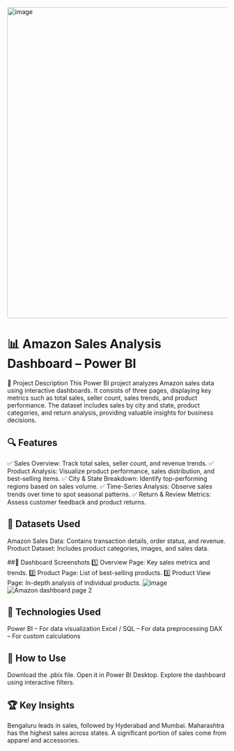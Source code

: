<img width="1257" height="713" alt="image" src="https://github.com/user-attachments/assets/98ddd9b6-7ec2-40ed-b3f0-31779d75bce5" />


# 📊 Amazon Sales Analysis Dashboard – Power BI

📝 Project Description
This Power BI project analyzes Amazon sales data using interactive dashboards. It consists of three pages, displaying key metrics such as total sales, seller count, sales trends, and product performance. The dataset includes sales by city and state, product categories, and return analysis, providing valuable insights for business decisions.

## 🔍 Features
✅ Sales Overview: Track total sales, seller count, and revenue trends.
✅ Product Analysis: Visualize product performance, sales distribution, and best-selling items.
✅ City & State Breakdown: Identify top-performing regions based on sales volume.
✅ Time-Series Analysis: Observe sales trends over time to spot seasonal patterns.
✅ Return & Review Metrics: Assess customer feedback and product returns.

## 📂 Datasets Used
Amazon Sales Data: Contains transaction details, order status, and revenue.
Product Dataset: Includes product categories, images, and sales data.

##📸 Dashboard Screenshots
1️⃣ Overview Page: Key sales metrics and trends.
2️⃣ Product Page: List of best-selling products.
3️⃣ Product View Page: In-depth analysis of individual products.
![image](https://github.com/user-attachments/assets/7ce2969d-24bc-4bd9-b233-f325c56c6eec)
![Amazon dashboard page 2](https://github.com/user-attachments/assets/64dbef95-68b5-4aa0-ac7e-0978a1a5709d)


## 🚀 Technologies Used
Power BI – For data visualization
Excel / SQL – For data preprocessing
DAX – For custom calculations

## 📌 How to Use
Download the .pbix file.
Open it in Power BI Desktop.
Explore the dashboard using interactive filters.

## 🏆 Key Insights
Bengaluru leads in sales, followed by Hyderabad and Mumbai.
Maharashtra has the highest sales across states.
A significant portion of sales come from apparel and accessories.

